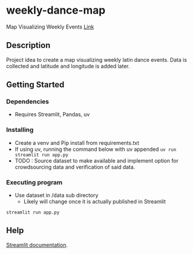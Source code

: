 # weekly-dance-map
Map Visualizing Weekly Events [Link](https://tgordon523-weekly-dance-map-app-vqtwms.streamlit.app/)

## Description

Project idea to create a map visualizing weekly latin dance events. Data is collected and latitude and longitude is added later. 

## Getting Started

### Dependencies

* Requires Streamlit, Pandas, uv

### Installing

* Create a venv and Pip install from requirements.txt 
* If using uv, running the command below with uv appended <code>uv run streamlit run app.py</code>
* TODO : Source dataset to make available and implement option for crowdsourcing data and verification of said data. 

### Executing program

* Use dataset in /data sub directory 
    * Likely will change once it is actually published in Streamlit

```
streamlit run app.py
```

## Help

[Streamlit documentation](https://docs.streamlit.io/). 
